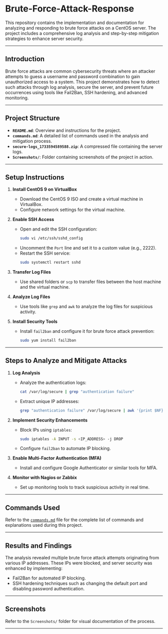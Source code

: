 # Brute-Force-Attack-Response

This repository contains the implementation and documentation for analyzing and responding to brute force attacks on a CentOS server. The project includes a comprehensive log analysis and step-by-step mitigation strategies to enhance server security.

---

## Introduction

Brute force attacks are common cybersecurity threats where an attacker attempts to guess a username and password combination to gain unauthorized access to a system. This project demonstrates how to detect such attacks through log analysis, secure the server, and prevent future occurrences using tools like Fail2Ban, SSH hardening, and advanced monitoring.

---

## Project Structure
- **`README.md`**: Overview and instructions for the project.
- **`commands.md`**: A detailed list of commands used in the analysis and mitigation process.
- **`secure-logs_1733594589588.zip`**: A compressed file containing the server logs.
- **`Screenshots/`**: Folder containing screenshots of the project in action.

---

## Setup Instructions

1. **Install CentOS 9 on VirtualBox**
   - Download the CentOS 9 ISO and create a virtual machine in VirtualBox.
   - Configure network settings for the virtual machine.

2. **Enable SSH Access**
   - Open and edit the SSH configuration:
     ```bash
     sudo vi /etc/ssh/sshd_config
     ```
   - Uncomment the `Port` line and set it to a custom value (e.g., 2222).
   - Restart the SSH service:
     ```bash
     sudo systemctl restart sshd
     ```

3. **Transfer Log Files**
   - Use shared folders or `scp` to transfer files between the host machine and the virtual machine.

4. **Analyze Log Files**
   - Use tools like `grep` and `awk` to analyze the log files for suspicious activity.

5. **Install Security Tools**
   - Install `fail2ban` and configure it for brute force attack prevention:
     ```bash
     sudo yum install fail2ban
     ```

---

## Steps to Analyze and Mitigate Attacks

1. **Log Analysis**
   - Analyze the authentication logs:
     ```bash
     cat /var/log/secure | grep "authentication failure"
     ```
   - Extract unique IP addresses:
     ```bash
     grep "authentication failure" /var/log/secure | awk '{print $NF}' | sort | uniq
     ```

2. **Implement Security Enhancements**
   - Block IPs using `iptables`:
     ```bash
     sudo iptables -A INPUT -s <IP_ADDRESS> -j DROP
     ```
   - Configure `fail2ban` to automate IP blocking.

3. **Enable Multi-Factor Authentication (MFA)**
   - Install and configure Google Authenticator or similar tools for MFA.

4. **Monitor with Nagios or Zabbix**
   - Set up monitoring tools to track suspicious activity in real time.

---

## Commands Used

Refer to the [`commands.md`](commands.md) file for the complete list of commands and explanations used during this project.

---

## Results and Findings

The analysis revealed multiple brute force attack attempts originating from various IP addresses. These IPs were blocked, and server security was enhanced by implementing:
- Fail2Ban for automated IP blocking.
- SSH hardening techniques such as changing the default port and disabling password authentication.

---

## Screenshots

Refer to the `Screenshots/` folder for visual documentation of the process.

---


